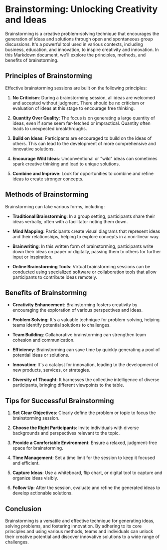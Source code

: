 # Brainstorming: Unlocking Creativity and Ideas

Brainstorming is a creative problem-solving technique that encourages the generation of ideas and solutions through open and spontaneous group discussions. It's a powerful tool used in various contexts, including business, education, and innovation, to inspire creativity and innovation. In this Markdown document, we'll explore the principles, methods, and benefits of brainstorming.

## Principles of Brainstorming

Effective brainstorming sessions are built on the following principles:

1. **No Criticism**: During a brainstorming session, all ideas are welcomed and accepted without judgment. There should be no criticism or evaluation of ideas at this stage to encourage free thinking.
    
2. **Quantity Over Quality**: The focus is on generating a large quantity of ideas, even if some seem far-fetched or impractical. Quantity often leads to unexpected breakthroughs.
    
3. **Build on Ideas**: Participants are encouraged to build on the ideas of others. This can lead to the development of more comprehensive and innovative solutions.
    
4. **Encourage Wild Ideas**: Unconventional or "wild" ideas can sometimes spark creative thinking and lead to unique solutions.
    
5. **Combine and Improve**: Look for opportunities to combine and refine ideas to create stronger concepts.
    

## Methods of Brainstorming

Brainstorming can take various forms, including:

- **Traditional Brainstorming**: In a group setting, participants share their ideas verbally, often with a facilitator noting them down.
    
- **Mind Mapping**: Participants create visual diagrams that represent ideas and their relationships, helping to explore concepts in a non-linear way.
    
- **Brainwriting**: In this written form of brainstorming, participants write down their ideas on paper or digitally, passing them to others for further input or inspiration.
    
- **Online Brainstorming Tools**: Virtual brainstorming sessions can be conducted using specialized software or collaboration tools that allow participants to contribute ideas remotely.
    

## Benefits of Brainstorming

- **Creativity Enhancement**: Brainstorming fosters creativity by encouraging the exploration of various perspectives and ideas.
    
- **Problem Solving**: It's a valuable technique for problem-solving, helping teams identify potential solutions to challenges.
    
- **Team Building**: Collaborative brainstorming can strengthen team cohesion and communication.
    
- **Efficiency**: Brainstorming can save time by quickly generating a pool of potential ideas or solutions.
    
- **Innovation**: It's a catalyst for innovation, leading to the development of new products, services, or strategies.
    
- **Diversity of Thought**: It harnesses the collective intelligence of diverse participants, bringing different viewpoints to the table.
    

## Tips for Successful Brainstorming

1. **Set Clear Objectives**: Clearly define the problem or topic to focus the brainstorming session.
    
2. **Choose the Right Participants**: Invite individuals with diverse backgrounds and perspectives relevant to the topic.
    
3. **Provide a Comfortable Environment**: Ensure a relaxed, judgment-free space for brainstorming.
    
4. **Time Management**: Set a time limit for the session to keep it focused and efficient.
    
5. **Capture Ideas**: Use a whiteboard, flip chart, or digital tool to capture and organize ideas visibly.
    
6. **Follow Up**: After the session, evaluate and refine the generated ideas to develop actionable solutions.
    

## Conclusion

Brainstorming is a versatile and effective technique for generating ideas, solving problems, and fostering innovation. By adhering to its core principles and using various methods, teams and individuals can unlock their creative potential and discover innovative solutions to a wide range of challenges.